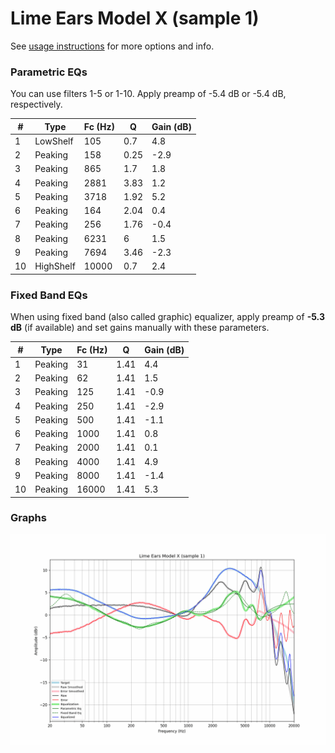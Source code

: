 # Lime Ears Model X (sample 1)
See [usage instructions](https://github.com/jaakkopasanen/AutoEq#usage) for more options and info.

### Parametric EQs
You can use filters 1-5 or 1-10. Apply preamp of -5.4 dB or -5.4 dB, respectively.

|   # | Type      |   Fc (Hz) |    Q |   Gain (dB) |
|-----|-----------|-----------|------|-------------|
|   1 | LowShelf  |       105 | 0.7  |         4.8 |
|   2 | Peaking   |       158 | 0.25 |        -2.9 |
|   3 | Peaking   |       865 | 1.7  |         1.8 |
|   4 | Peaking   |      2881 | 3.83 |         1.2 |
|   5 | Peaking   |      3718 | 1.92 |         5.2 |
|   6 | Peaking   |       164 | 2.04 |         0.4 |
|   7 | Peaking   |       256 | 1.76 |        -0.4 |
|   8 | Peaking   |      6231 | 6    |         1.5 |
|   9 | Peaking   |      7694 | 3.46 |        -2.3 |
|  10 | HighShelf |     10000 | 0.7  |         2.4 |

### Fixed Band EQs
When using fixed band (also called graphic) equalizer, apply preamp of **-5.3 dB** (if available) and set gains manually with these parameters.

|   # | Type    |   Fc (Hz) |    Q |   Gain (dB) |
|-----|---------|-----------|------|-------------|
|   1 | Peaking |        31 | 1.41 |         4.4 |
|   2 | Peaking |        62 | 1.41 |         1.5 |
|   3 | Peaking |       125 | 1.41 |        -0.9 |
|   4 | Peaking |       250 | 1.41 |        -2.9 |
|   5 | Peaking |       500 | 1.41 |        -1.1 |
|   6 | Peaking |      1000 | 1.41 |         0.8 |
|   7 | Peaking |      2000 | 1.41 |         0.1 |
|   8 | Peaking |      4000 | 1.41 |         4.9 |
|   9 | Peaking |      8000 | 1.41 |        -1.4 |
|  10 | Peaking |     16000 | 1.41 |         5.3 |

### Graphs
![](./Lime%20Ears%20Model%20X%20(sample%201).png)
